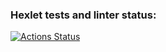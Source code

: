 ### Hexlet tests and linter status:
[![Actions Status](https://github.com/ArtSV86/java-project-61/workflows/hexlet-check/badge.svg)](https://github.com/ArtSV86/java-project-61/actions)